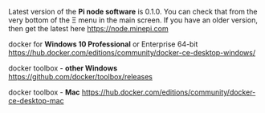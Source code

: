 Latest version of the **Pi node software** is 0.1.0. You can check that from the very bottom of the Ξ menu in the main screen. If you have an older version, then get the latest here https://node.minepi.com

docker for **Windows 10 Professional** or Enterprise 64-bit
https://hub.docker.com/editions/community/docker-ce-desktop-windows/

docker toolbox - **other Windows**
https://github.com/docker/toolbox/releases

docker toolbox - **Mac**
https://hub.docker.com/editions/community/docker-ce-desktop-mac